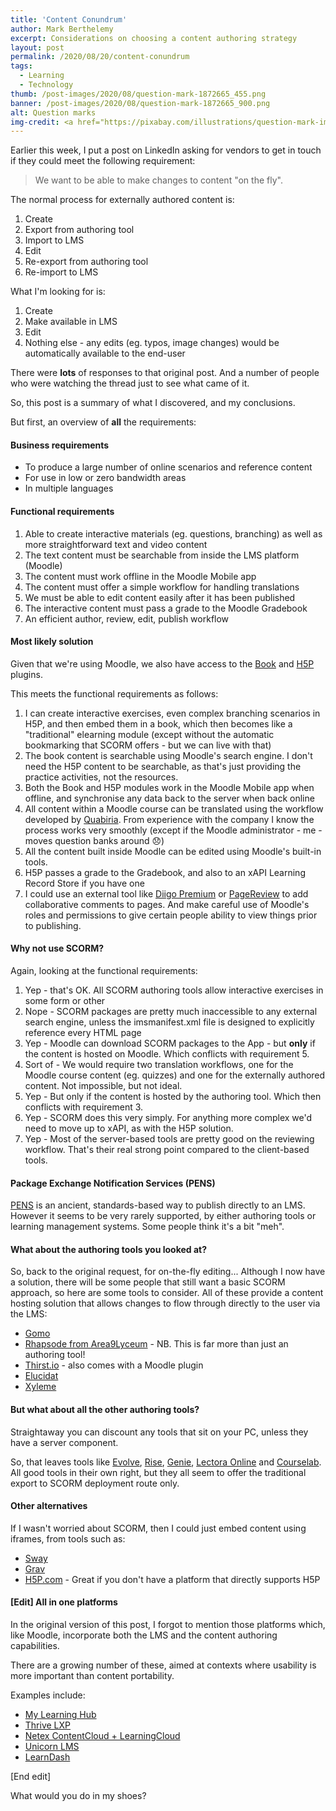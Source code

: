 ```yaml
---
title: 'Content Conundrum'
author: Mark Berthelemy
excerpt: Considerations on choosing a content authoring strategy
layout: post
permalink: /2020/08/20/content-conundrum
tags:
  - Learning
  - Technology
thumb: /post-images/2020/08/question-mark-1872665_455.png
banner: /post-images/2020/08/question-mark-1872665_900.png
alt: Question marks
img-credit: <a href="https://pixabay.com/illustrations/question-mark-important-sign-1872665/" target="_blank">Pixabay</a>
---
```

Earlier this week, I put a post on LinkedIn asking for vendors to get in touch if they could meet the following requirement:

> We want to be able to make changes to content "on the fly".

The normal process for externally authored content is:

1. Create
2. Export from authoring tool
3. Import to LMS
4. Edit
5. Re-export from authoring tool
6. Re-import to LMS

What I'm looking for is:

1. Create
2. Make available in LMS
3. Edit
4. Nothing else - any edits (eg. typos, image changes) would be automatically available to the end-user

There were **lots** of responses to that original post. And a number of people who were watching the thread just to see what came of it.

So, this post is a summary of what I discovered, and my conclusions.

But first, an overview of **all** the requirements:

#### Business requirements

- To produce a large number of online scenarios and reference content
- For use in low or zero bandwidth areas
- In multiple languages

#### Functional requirements

1. Able to create interactive materials (eg. questions, branching) as well as more straightforward text and video content
2. The text content must be searchable from inside the LMS platform (Moodle)
3. The content must work offline in the Moodle Mobile app
4. The content must offer a simple workflow for handling translations
5. We must be able to edit content easily after it has been published
6. The interactive content must pass a grade to the Moodle Gradebook
7. An efficient author, review, edit, publish workflow

#### Most likely solution

Given that we're using Moodle, we also have access to the [Book](https://moodle.org/plugins/mod_book) and [H5P](https://moodle.org/plugins/mod_hvp) plugins.

This meets the functional requirements as follows:

1. I can create interactive exercises, even complex branching scenarios in H5P, and then embed them in a book, which then becomes like a "traditional" elearning module (except without the automatic bookmarking that SCORM offers - but we can live with that)
2. The book content is searchable using Moodle's search engine. I don't need the H5P content to be searchable, as that's just providing the practice activities, not the resources.
3. Both the Book and H5P modules work in the Moodle Mobile app when offline, and synchronise any data back to the server when back online
4. All content within a Moodle course can be translated using the workflow developed by [Quabiria](https://qabiria.com/en/blog/item/552-how-to-translate-a-moodle-course). From experience with the company I know the process works very smoothly (except if the Moodle administrator - me - moves question banks around 😞)
5. All the content built inside Moodle can be edited using Moodle's built-in tools.
6. H5P passes a grade to the Gradebook, and also to an xAPI Learning Record Store if you have one
7. I could use an external tool like [Diigo Premium](https://www.diigo.com/premium) or [PageReview](https://pagereview.io/) to add collaborative comments to pages. And make careful use of Moodle's roles and permissions to give certain people ability to view things prior to publishing.

#### Why not use SCORM?

Again, looking at the functional requirements:

1. Yep - that's OK. All SCORM authoring tools allow interactive exercises in some form or other
2. Nope - SCORM packages are pretty much inaccessible to any external search engine, unless the imsmanifest.xml file is designed to explicitly reference every HTML page
3. Yep - Moodle can download SCORM packages to the App - but **only** if the content is hosted on Moodle. Which conflicts with requirement 5.
4. Sort of - We would require two translation workflows, one for the Moodle course content (eg. quizzes) and one for the externally authored content. Not impossible, but not ideal.
5. Yep - But only if the content is hosted by the authoring tool. Which then conflicts with requirement 3.
6. Yep - SCORM does this very simply. For anything more complex we'd need to move up to xAPI, as with the H5P solution.
7. Yep - Most of the server-based tools are pretty good on the reviewing workflow. That's their real strong point compared to the client-based tools.

#### Package Exchange Notification Services (PENS)

[PENS](https://scorm.com/pens/) is an ancient, standards-based way to publish directly to an LMS. However it seems to be very rarely supported, by either authoring tools or learning management systems. Some people think it's a bit "meh".

#### What about the authoring tools you looked at?

So, back to the original request, for on-the-fly editing... Although I now have a solution, there will be some people that still want a basic SCORM approach, so here are some tools to consider. All of these provide a content hosting solution that allows changes to flow through directly to the user via the LMS:

- [Gomo](https://www.gomolearning.com/what-is-gomo/delivery-analytics/)
- [Rhapsode from Area9Lyceum](https://area9lyceum.com/) - NB. This is far more than just an authoring tool!
- [Thirst.io](https://thirst.io/) - also comes with a Moodle plugin
- [Elucidat](https://www.elucidat.com/)
- [Xyleme](https://xyleme.com/)

#### But what about all the other authoring tools?

Straightaway you can discount any tools that sit on your PC, unless they have a server component.

So, that leaves tools like [Evolve](https://www.evolveauthoring.com/), [Rise](https://articulate.com/360/rise), [Genie](https://www.growthengineering.co.uk/genie-content-authoring-tool/), [Lectora Online](https://www.lectoraonline.com/) and [Courselab](http://www.courselab.com/). All good tools in their own right, but they all seem to offer the traditional export to SCORM deployment route only.

#### Other alternatives

If I wasn't worried about SCORM, then I could just embed content using iframes, from tools such as:

- [Sway](https://sway.office.com/)
- [Grav](https://learn.hibbittsdesign.org/opencoursehub/integrating-grav-with-moodle)
- [H5P.com](https://h5p.com/) - Great if you don't have a platform that directly supports H5P

#### [Edit] All in one platforms

In the original version of this post, I forgot to mention those platforms which, like Moodle, incorporate both the LMS and the content authoring capabilities.

There are a growing number of these, aimed at contexts where usability is more important than content portability.

Examples include:

- [My Learning Hub](https://www.mylearninghub.com/)
- [Thrive LXP](https://www.thrivelearning.com/products/learning-experience-platform)
- [Netex ContentCloud + LearningCloud](https://www.netexlearning.com/en/contentcloud/)
- [Unicorn LMS](https://www.unicorntraining.com/lms)
- [LearnDash](https://www.learndash.com/)

[End edit]

What would you do in my shoes?

